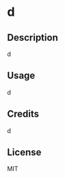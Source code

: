

  # d



  ## Description
  d



  ##  Usage
  d


  
  ## Credits
   d


  
  ## License
  MIT
  
